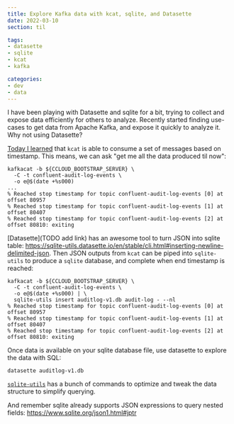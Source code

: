 ```yaml
---
title: Explore Kafka data with kcat, sqlite, and Datasette
date: 2022-03-10
section: til

tags:
- datasette
- sqlite
- kcat
- kafka

categories:
- dev
- data
---
```


I have been playing with Datasette and sqlite for a bit, trying to collect and expose data efficiently for others to analyze.
Recently started finding use-cases to get data from Apache Kafka, and expose it quickly to analyze it.
Why not using Datasette?

<!--more-->

[Today I learned](https://stackoverflow.com/questions/60882882/how-to-consume-messages-between-two-timestamps-using-kafka-console-consumer) that `kcat` is able to consume a set of messages based on timestamp. This means, we can ask "get me all the data produced til now":

```shell
kafkacat -b ${CCLOUD_BOOTSTRAP_SERVER} \
  -C -t confluent-audit-log-events \
  -o e@$(date +%s000)
...
% Reached stop timestamp for topic confluent-audit-log-events [0] at offset 80957
% Reached stop timestamp for topic confluent-audit-log-events [1] at offset 80407
% Reached stop timestamp for topic confluent-audit-log-events [2] at offset 80810: exiting
```

[Datasette](TODO add link) has an awesome tool to turn JSON into sqlite table: https://sqlite-utils.datasette.io/en/stable/cli.html#inserting-newline-delimited-json.
Then JSON outputs from `kcat` can be piped into `sqlite-utils` to produce a `sqlite` database, and complete when end timestamp is reached:

```shell
kafkacat -b ${CCLOUD_BOOTSTRAP_SERVER} \
  -C -t confluent-audit-log-events \
  -o e@$(date +%s000) | \
  sqlite-utils insert auditlog-v1.db audit-log - --nl
% Reached stop timestamp for topic confluent-audit-log-events [0] at offset 80957
% Reached stop timestamp for topic confluent-audit-log-events [1] at offset 80407
% Reached stop timestamp for topic confluent-audit-log-events [2] at offset 80810: exiting
```

Once data is available on your sqlite database file, use datasette to explore the data with SQL:

```shell
datasette auditlog-v1.db
```

[`sqlite-utils`](https://sqlite-utils.datasette.io) has a bunch of commands to optimize and tweak the data structure to simplify querying.

And remember sqlite already supports JSON expressions to query nested fields: https://www.sqlite.org/json1.html#jptr
